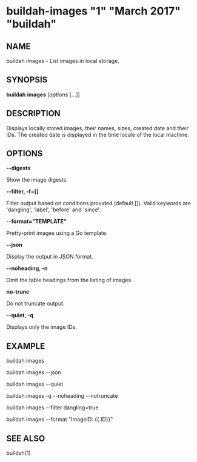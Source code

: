 # buildah-images "1" "March 2017" "buildah"

## NAME
buildah images - List images in local storage.

## SYNOPSIS
**buildah** **images** [*options* [...]]

## DESCRIPTION
Displays locally stored images, their names, sizes, created date and their IDs.
The created date is displayed in the time locale of the local machine.

## OPTIONS

**--digests**

Show the image digests.

**--filter, -f=[]**

Filter output based on conditions provided (default []).  Valid
keywords are 'dangling', 'label', 'before' and 'since'.

**--format="TEMPLATE"**

Pretty-print images using a Go template.

**--json**

Display the output in JSON format.

**--noheading, -n**

Omit the table headings from the listing of images.

**no-trunc**

Do not truncate output.

**--quiet, -q**

Displays only the image IDs.

## EXAMPLE

buildah images

buildah images --json

buildah images --quiet

buildah images -q --noheading --notruncate

buildah images --filter dangling=true

buildah images --format "ImageID: {{.ID}}"

## SEE ALSO
buildah(1)
